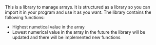 This is a library to manage arrays. It is structured as a library so you can import it in your program and use it as you want. The library
contains the following functions:
  - Highest numetical value in the array
  - Lowest numerical value in the array
In the future the library will be updated and there will be implemented new functions
